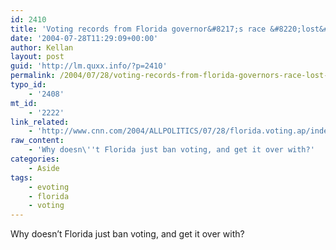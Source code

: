 ```yaml
---
id: 2410
title: 'Voting records from Florida governor&#8217;s race &#8220;lost&#8221; in computer &#8220;crash&#8221; when they were requested for review by a citizens group.'
date: '2004-07-28T11:29:09+00:00'
author: Kellan
layout: post
guid: 'http://lm.quxx.info/?p=2410'
permalink: /2004/07/28/voting-records-from-florida-governors-race-lost-in-computer-crash-when-they-were-requested-for-review-by-a-citizens-group/
typo_id:
    - '2408'
mt_id:
    - '2222'
link_related:
    - 'http://www.cnn.com/2004/ALLPOLITICS/07/28/florida.voting.ap/index.html'
raw_content:
    - 'Why doesn\''t Florida just ban voting, and get it over with?'
categories:
    - Aside
tags:
    - evoting
    - florida
    - voting
---
```


Why doesn’t Florida just ban voting, and get it over with?